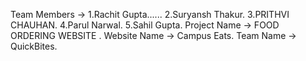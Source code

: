 Team Members -> 1.Rachit Gupta......
                2.Suryansh Thakur.
                3.PRITHVI CHAUHAN.
                4.Parul Narwal.
                5.Sahil Gupta.
Project Name -> FOOD ORDERING WEBSITE .
Website Name -> Campus Eats.
Team Name -> QuickBites.
